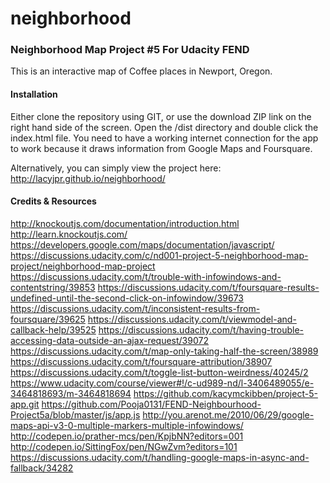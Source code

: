 # neighborhood

### Neighborhood Map Project #5 For Udacity FEND

This is an interactive map of Coffee places in Newport, Oregon.

#### Installation

Either clone the repository using GIT, or use the download ZIP link on the right hand side of the screen. Open the /dist directory and double click the index.html file. You need to have a working internet connection for the app to work because it draws information from Google Maps and Foursquare.

Alternatively, you can simply view the project here: http://lacyjpr.github.io/neighborhood/

#### Credits & Resources
http://knockoutjs.com/documentation/introduction.html
http://learn.knockoutjs.com/
https://developers.google.com/maps/documentation/javascript/
https://discussions.udacity.com/c/nd001-project-5-neighborhood-map-project/neighborhood-map-project
https://discussions.udacity.com/t/trouble-with-infowindows-and-contentstring/39853
https://discussions.udacity.com/t/foursquare-results-undefined-until-the-second-click-on-infowindow/39673
https://discussions.udacity.com/t/inconsistent-results-from-foursquare/39625
https://discussions.udacity.com/t/viewmodel-and-callback-help/39525
https://discussions.udacity.com/t/having-trouble-accessing-data-outside-an-ajax-request/39072
https://discussions.udacity.com/t/map-only-taking-half-the-screen/38989
https://discussions.udacity.com/t/foursquare-attribution/38907
https://discussions.udacity.com/t/toggle-list-button-weirdness/40245/2
https://www.udacity.com/course/viewer#!/c-ud989-nd/l-3406489055/e-3464818693/m-3464818694
https://github.com/kacymckibben/project-5-app.git
https://github.com/Pooja0131/FEND-Neighbourhood-Project5a/blob/master/js/app.js
http://you.arenot.me/2010/06/29/google-maps-api-v3-0-multiple-markers-multiple-infowindows/
http://codepen.io/prather-mcs/pen/KpjbNN?editors=001
http://codepen.io/SittingFox/pen/NGwZvm?editors=101
https://discussions.udacity.com/t/handling-google-maps-in-async-and-fallback/34282





